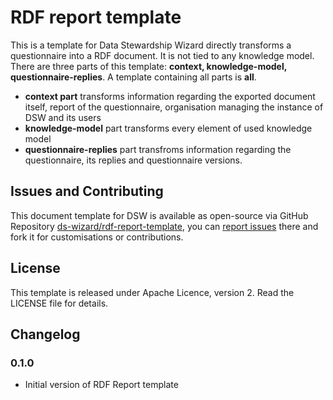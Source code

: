 # RDF report template 
This is a template for Data Stewardship Wizard directly transforms a questionnaire into a RDF document. It is not tied to any knowledge model. There are three parts of this template: **context, knowledge-model, questionnaire-replies**. A template containing all parts is **all**.

*  **context part** transforms information regarding the exported document itself, report of the questionnaire, organisation managing the instance of DSW and its users
*  **knowledge-model** part transforms every element of used knowledge model
*  **questionnaire-replies** part transfroms information regarding the questionnaire, its replies and questionnaire versions.

## Issues and Contributing

This document template for DSW is available as open-source via GitHub Repository [ds-wizard/rdf-report-template](https://github.com/ds-wizard/rdf-report-template), you can [report issues](https://github.com/ds-wizard/rdf-report-template/issues) there and fork it for customisations or contributions.

## License

This template is released under Apache Licence, version 2. Read the LICENSE file for details.

## Changelog

### 0.1.0

- Initial version of RDF Report template
